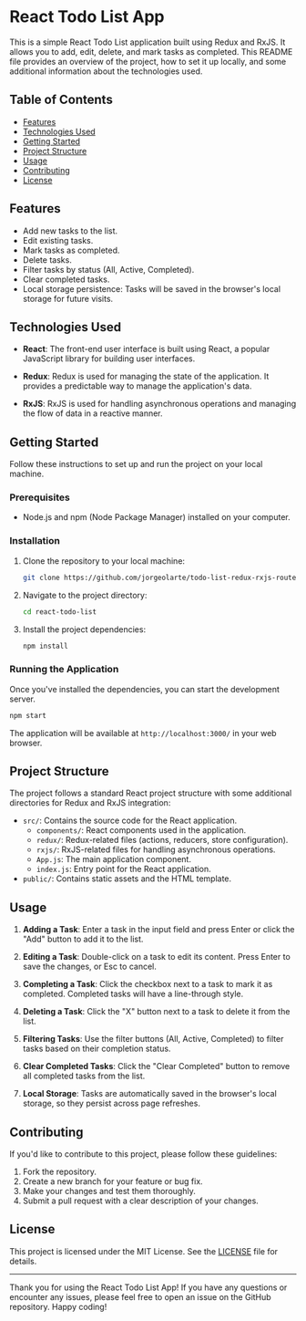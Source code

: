 # React Todo List App

This is a simple React Todo List application built using Redux and RxJS. It allows you to add, edit, delete, and mark tasks as completed. This README file provides an overview of the project, how to set it up locally, and some additional information about the technologies used.

## Table of Contents

- [Features](#features)
- [Technologies Used](#technologies-used)
- [Getting Started](#getting-started)
- [Project Structure](#project-structure)
- [Usage](#usage)
- [Contributing](#contributing)
- [License](#license)

## Features

- Add new tasks to the list.
- Edit existing tasks.
- Mark tasks as completed.
- Delete tasks.
- Filter tasks by status (All, Active, Completed).
- Clear completed tasks.
- Local storage persistence: Tasks will be saved in the browser's local storage for future visits.

## Technologies Used

- **React**: The front-end user interface is built using React, a popular JavaScript library for building user interfaces.

- **Redux**: Redux is used for managing the state of the application. It provides a predictable way to manage the application's data.

- **RxJS**: RxJS is used for handling asynchronous operations and managing the flow of data in a reactive manner.

## Getting Started

Follow these instructions to set up and run the project on your local machine.

### Prerequisites

- Node.js and npm (Node Package Manager) installed on your computer.

### Installation

1. Clone the repository to your local machine:

   ```bash
   git clone https://github.com/jorgeolarte/todo-list-redux-rxjs-router.git
   ```

2. Navigate to the project directory:

   ```bash
   cd react-todo-list
   ```

3. Install the project dependencies:

   ```bash
   npm install
   ```

### Running the Application

Once you've installed the dependencies, you can start the development server.

```bash
npm start
```

The application will be available at `http://localhost:3000/` in your web browser.

## Project Structure

The project follows a standard React project structure with some additional directories for Redux and RxJS integration:

- `src/`: Contains the source code for the React application.
  - `components/`: React components used in the application.
  - `redux/`: Redux-related files (actions, reducers, store configuration).
  - `rxjs/`: RxJS-related files for handling asynchronous operations.
  - `App.js`: The main application component.
  - `index.js`: Entry point for the React application.
- `public/`: Contains static assets and the HTML template.

## Usage

1. **Adding a Task**: Enter a task in the input field and press Enter or click the "Add" button to add it to the list.

2. **Editing a Task**: Double-click on a task to edit its content. Press Enter to save the changes, or Esc to cancel.

3. **Completing a Task**: Click the checkbox next to a task to mark it as completed. Completed tasks will have a line-through style.

4. **Deleting a Task**: Click the "X" button next to a task to delete it from the list.

5. **Filtering Tasks**: Use the filter buttons (All, Active, Completed) to filter tasks based on their completion status.

6. **Clear Completed Tasks**: Click the "Clear Completed" button to remove all completed tasks from the list.

7. **Local Storage**: Tasks are automatically saved in the browser's local storage, so they persist across page refreshes.

## Contributing

If you'd like to contribute to this project, please follow these guidelines:

1. Fork the repository.
2. Create a new branch for your feature or bug fix.
3. Make your changes and test them thoroughly.
4. Submit a pull request with a clear description of your changes.

## License

This project is licensed under the MIT License. See the [LICENSE](LICENSE) file for details.

---

Thank you for using the React Todo List App! If you have any questions or encounter any issues, please feel free to open an issue on the GitHub repository. Happy coding!
